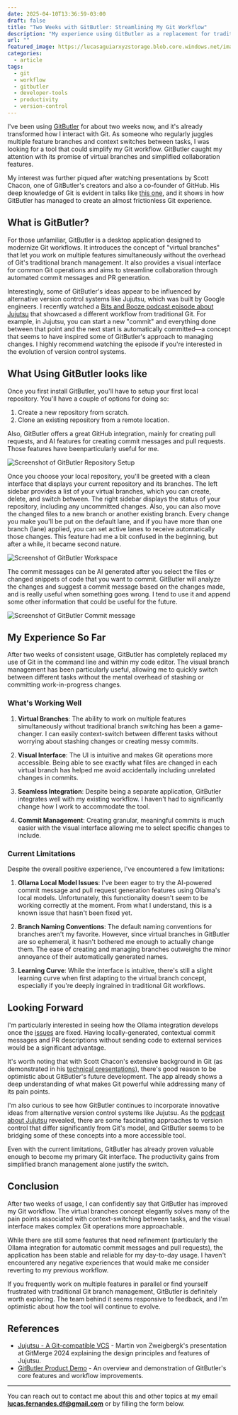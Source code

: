 ```yaml
---
date: 2025-04-10T13:36:59-03:00
draft: false
title: "Two Weeks with GitButler: Streamlining My Git Workflow"
description: "My experience using GitButler as a replacement for traditional Git workflow tools, including what works well and a few limitations."
url: ""
featured_image: https://lucasaguiarxyzstorage.blob.core.windows.net/images/thumb-gitbutler.png
categories:
  - article
tags:
  - git
  - workflow
  - gitbutler
  - developer-tools
  - productivity
  - version-control
---
```


I've been using [GitButler](https://docs.gitbutler.com/) for about two weeks now, and it's already transformed how I interact with Git. As someone who regularly juggles multiple feature branches and context switches between tasks, I was looking for a tool that could simplify my Git workflow. GitButler caught my attention with its promise of virtual branches and simplified collaboration features.

My interest was further piqued after watching presentations by Scott Chacon, one of GitButler's creators and also a co-founder of GitHub. His deep knowledge of Git is evident in talks like [this one](https://www.youtube.com/watch?v=Md44rcw13k4&t=1032s), and it shows in how GitButler has managed to create an almost frictionless Git experience.

## What is GitButler?

For those unfamiliar, GitButler is a desktop application designed to modernize Git workflows. It introduces the concept of "virtual branches" that let you work on multiple features simultaneously without the overhead of Git's traditional branch management. It also provides a visual interface for common Git operations and aims to streamline collaboration through automated commit messages and PR generation.

Interestingly, some of GitButler's ideas appear to be influenced by alternative version control systems like Jujutsu, which was built by Google engineers. I recently watched a [Bits and Booze podcast episode about Jujutsu](https://www.youtube.com/watch?v=dwyMlLYIrPk) that showcased a different workflow from traditional Git. For example, in Jujutsu, you can start a new "commit" and everything done between that point and the next start is automatically committed—a concept that seems to have inspired some of GitButler's approach to managing changes. I highly recommend watching the episode if you're interested in the evolution of version control systems.

## What Using GitButler looks like

Once you first install GitButler, you'll have to setup your first local repository. You'll have a couple of options for doing so:

1. Create a new repository from scratch.
2. Clone an existing repository from a remote location.

Also, GitButler offers a great GitHub integration, mainly for creating pull requests, and AI features for creating commit messages and pull requests. Those features have beenparticularly useful for me.

![Screenshot of GitButler Repository Setup](https://lucasaguiarxyzstorage.blob.core.windows.net/images/screenshot-gitbutler-repo-setup.png)

Once you choose your local repository, you'll be greeted with a clean interface that displays your current repository and its branches. The left sidebar provides a list of your virtual branches, which you can create, delete, and switch between. The right sidebar displays the status of your repository, including any uncommitted changes.  Also, you can also move the changed files to a new branch or another existing branch. Every change you make you'll be put on the default lane, and if you have more than one branch (lane) applied, you can set active lanes to receive automatically those changes. This feature had me a bit confused in the beginning, but after a while, it became second nature.

![Screenshot of GitButler Workspace](https://lucasaguiarxyzstorage.blob.core.windows.net/images/screenshot-gitbutler-workspace.png)

The commit messages can be AI generated after you select the files or changed snippets of code that you want to commit. GitButler will analyze the changes and suggest a commit message based on the changes made, and is really useful when something goes wrong. I tend to use it and append some other information that could be useful for the future.

![Screenshot of GitButler Commit message](https://lucasaguiarxyzstorage.blob.core.windows.net/images/screenshot-gitbutler-commit.png)

## My Experience So Far

After two weeks of consistent usage, GitButler has completely replaced my use of Git in the command line and within my code editor. The visual branch management has been particularly useful, allowing me to quickly switch between different tasks without the mental overhead of stashing or committing work-in-progress changes.

### What's Working Well

1. **Virtual Branches**: The ability to work on multiple features simultaneously without traditional branch switching has been a game-changer. I can easily context-switch between different tasks without worrying about stashing changes or creating messy commits.

2. **Visual Interface**: The UI is intuitive and makes Git operations more accessible. Being able to see exactly what files are changed in each virtual branch has helped me avoid accidentally including unrelated changes in commits.

3. **Seamless Integration**: Despite being a separate application, GitButler integrates well with my existing workflow. I haven't had to significantly change how I work to accommodate the tool.

4. **Commit Management**: Creating granular, meaningful commits is much easier with the visual interface allowing me to select specific changes to include.

### Current Limitations

Despite the overall positive experience, I've encountered a few limitations:

1. **Ollama Local Model Issues**: I've been eager to try the AI-powered commit message and pull request generation features using Ollama's local models. Unfortunately, this functionality doesn't seem to be working correctly at the moment. From what I understand, this is a known issue that hasn't been fixed yet.

2. **Branch Naming Conventions**: The default naming conventions for branches aren't my favorite. However, since virtual branches in GitButler are so ephemeral, it hasn't bothered me enough to actually change them. The ease of creating and managing branches outweighs the minor annoyance of their automatically generated names.

3. **Learning Curve**: While the interface is intuitive, there's still a slight learning curve when first adapting to the virtual branch concept, especially if you're deeply ingrained in traditional Git workflows.

## Looking Forward

I'm particularly interested in seeing how the Ollama integration develops once the [issues](https://github.com/gitbutlerapp/gitbutler/issues/5862#issuecomment-2756082477) are fixed. Having locally-generated, contextual commit messages and PR descriptions without sending code to external services would be a significant advantage.

It's worth noting that with Scott Chacon's extensive background in Git (as demonstrated in his [technical presentations](https://www.youtube.com/watch?v=Md44rcw13k4&t=1032s)), there's good reason to be optimistic about GitButler's future development. The app already shows a deep understanding of what makes Git powerful while addressing many of its pain points.

I'm also curious to see how GitButler continues to incorporate innovative ideas from alternative version control systems like Jujutsu. As the [podcast about Jujutsu](https://www.youtube.com/watch?v=dwyMlLYIrPk) revealed, there are some fascinating approaches to version control that differ significantly from Git's model, and GitButler seems to be bridging some of these concepts into a more accessible tool.

Even with the current limitations, GitButler has already proven valuable enough to become my primary Git interface. The productivity gains from simplified branch management alone justify the switch.

## Conclusion

After two weeks of usage, I can confidently say that GitButler has improved my Git workflow. The virtual branches concept elegantly solves many of the pain points associated with context-switching between tasks, and the visual interface makes complex Git operations more approachable.

While there are still some features that need refinement (particularly the Ollama integration for automatic commit messages and pull requests), the application has been stable and reliable for my day-to-day usage. I haven't encountered any negative experiences that would make me consider reverting to my previous workflow.

If you frequently work on multiple features in parallel or find yourself frustrated with traditional Git branch management, GitButler is definitely worth exploring. The team behind it seems responsive to feedback, and I'm optimistic about how the tool will continue to evolve.

## References

- [Jujutsu - A Git-compatible VCS](https://www.youtube.com/watch?v=LV0JzI8IcCY) - Martin von Zweigbergk's presentation at GitMerge 2024 explaining the design principles and features of Jujutsu.
- [GitButler Product Demo](https://www.youtube.com/watch?v=agfyTN3HpRM) - An overview and demonstration of GitButler's core features and workflow improvements.


---
You can reach out to contact me about this and other topics at my email **<lucas.fernandes.df@gmail.com>** or by filling the form below.
